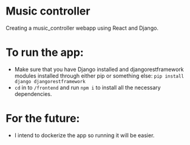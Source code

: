 # Music controller
Creating a music_controller webapp using React and Django.

# To run the app:
 - Make sure that you have Django installed and djangorestframework modules installed through either pip or something else: `pip install django djangorestframework`
 - `cd` in to `/frontend` and run `npm i` to install all the necessary dependencies.

# For the future:
 - I intend to dockerize the app so running it will be easier.
